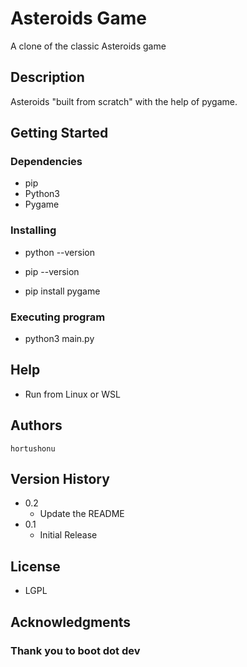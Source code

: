 # Asteroids Game

A clone of the classic Asteroids game

## Description

Asteroids "built from scratch" with the help of pygame.

## Getting Started

### Dependencies

* pip
* Python3
* Pygame

### Installing

* python --version

* pip --version

* pip install pygame

### Executing program

* python3 main.py

## Help

* Run from Linux or WSL

## Authors

`hortushonu`

## Version History

* 0.2
    * Update the README
* 0.1
    * Initial Release

## License

* LGPL

## Acknowledgments

### Thank you to boot dot dev
